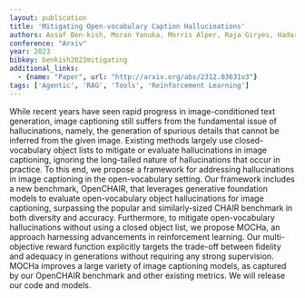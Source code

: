 ```yaml
---
layout: publication
title: 'Mitigating Open-vocabulary Caption Hallucinations'
authors: Assaf Ben-kish, Moran Yanuka, Morris Alper, Raja Giryes, Hadar Averbuch-elor
conference: "Arxiv"
year: 2023
bibkey: benkish2023mitigating
additional_links:
  - {name: "Paper", url: "http://arxiv.org/abs/2312.03631v3"}
tags: ['Agentic', 'RAG', 'Tools', 'Reinforcement Learning']
---
```

While recent years have seen rapid progress in image-conditioned text
generation, image captioning still suffers from the fundamental issue of
hallucinations, namely, the generation of spurious details that cannot be
inferred from the given image. Existing methods largely use closed-vocabulary
object lists to mitigate or evaluate hallucinations in image captioning,
ignoring the long-tailed nature of hallucinations that occur in practice. To
this end, we propose a framework for addressing hallucinations in image
captioning in the open-vocabulary setting. Our framework includes a new
benchmark, OpenCHAIR, that leverages generative foundation models to evaluate
open-vocabulary object hallucinations for image captioning, surpassing the
popular and similarly-sized CHAIR benchmark in both diversity and accuracy.
Furthermore, to mitigate open-vocabulary hallucinations without using a closed
object list, we propose MOCHa, an approach harnessing advancements in
reinforcement learning. Our multi-objective reward function explicitly targets
the trade-off between fidelity and adequacy in generations without requiring
any strong supervision. MOCHa improves a large variety of image captioning
models, as captured by our OpenCHAIR benchmark and other existing metrics. We
will release our code and models.
